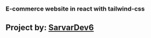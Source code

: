 <h3>E-commerce website in react with tailwind-css</h3>
<h2>Project by: <a href="https://github.com/sarvarDev6">SarvarDev6</a></h2>
